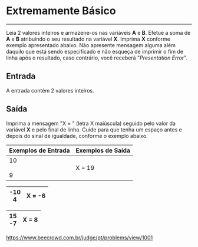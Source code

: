 # Extremamente Básico

---

Leia 2 valores inteiros e armazene-os nas variáveis **A** e **B**. Efetue a soma de **A** e **B** atribuindo o seu resultado na variável **X**. Imprima **X** conforme exemplo apresentado abaixo. Não apresente mensagem alguma além
 daquilo que está sendo especificado e não esqueça de imprimir o fim de 
linha após o resultado, caso contrário, você receberá "*Presentation Error*".

## Entrada

A entrada contém 2 valores inteiros.

## Saída

Imprima a mensagem "X = " (letra X maiúscula) seguido pelo valor da variável **X** e pelo final de linha. Cuide para que tenha um espaço antes e depois do sinal de igualdade, conforme o exemplo abaixo.

| Exemplos de Entrada | Exemplos de Saída |
| ------------------- | ----------------- |
| 10<br><br>9         | X = 19            |

| -10  <br>4          | X = -6            |
| ------------------- | ----------------- |

| 15  <br>-7          | X = 8             |
| ------------------- | ----------------- |

https://www.beecrowd.com.br/judge/pt/problems/view/1001
